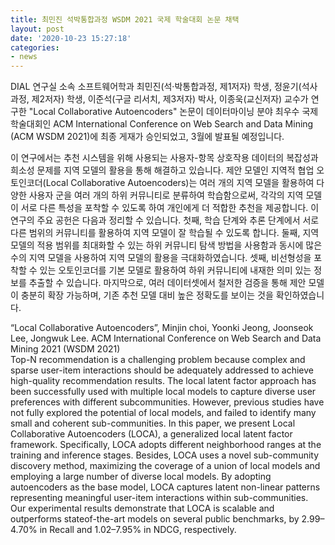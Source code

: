 ```yaml
---
title: 최민진 석박통합과정 WSDM 2021 국제 학술대회 논문 채택
layout: post
date: '2020-10-23 15:27:18'
categories:
- news
---
```


DIAL 연구실 소속 소프트웨어학과 최민진(석·박통합과정, 제1저자) 학생, 정윤기(석사과정, 제2저자) 학생, 이준석(구글 리서치, 제3저자) 박사, 이종욱(교신저자) 교수가 연구한 "Local Collaborative Autoencoders" 논문이 데이터마이닝 분야 최우수 국제 학술대회인 ACM International Conference on Web Search and Data Mining (ACM WSDM 2021)에 최종 게재가 승인되었고, 3월에 발표될 예정입니다. 

이 연구에서는 추천 시스템을 위해 사용되는 사용자-항목 상호작용 데이터의 복잡성과 희소성 문제를 지역 모델의 활용을 통해 해결하고 있습니다. 제안 모델인 지역적 협업 오토인코더(Local Collaborative Autoencoders)는 여러 개의 지역 모델을 활용하여 다양한 사용자 군을 여러 개의 하위 커뮤니티로 분류하여 학습함으로써, 각각의 지역 모델이 서로 다른 특성을 포착할 수 있도록 하여 개인에게 더 적합한 추천을 제공합니다. 이 연구의 주요 공헌은 다음과 정리할 수 있습니다. 첫째, 학습 단계와 추론 단계에서 서로 다른 범위의 커뮤니티를 활용하여 지역 모델이 잘 학습될 수 있도록 합니다. 둘째, 지역 모델의 적용 범위를 최대화할 수 있는 하위 커뮤니티 탐색 방법을 사용함과 동시에 많은 수의 지역 모델을 사용하여 지역 모델의 활용을 극대화하였습니다. 셋째, 비선형성을 포착할 수 있는 오토인코더를 기본 모델로 활용하여 하위 커뮤니티에 내재한 의미 있는 정보를 추출할 수 있습니다. 마지막으로, 여러 데이터셋에서 철저한 검증을 통해 제안 모델이 충분히 확장 가능하며, 기존 추천 모델 대비 높은 정확도를 보이는 것을 확인하였습니다.

“Local Collaborative Autoencoders”, Minjin choi, Yoonki Jeong, Joonseok Lee, Jongwuk Lee. ACM International Conference on Web Search and Data Mining 2021 (WSDM 2021)
<br>
Top-N recommendation is a challenging problem because complex and sparse user-item interactions should be adequately addressed to achieve high-quality recommendation results. The local latent factor approach has been successfully used with multiple local models to capture diverse user preferences with different subcommunities. However, previous studies have not fully explored the potential of local models, and failed to identify many small and coherent sub-communities. In this paper, we present Local Collaborative Autoencoders (LOCA), a generalized local latent factor framework. Specifically, LOCA adopts different neighborhood ranges at the training and inference stages. Besides, LOCA uses a novel sub-community discovery method, maximizing the coverage of a union of local models and employing a large number of diverse local models. By adopting autoencoders as the base model, LOCA captures latent non-linear patterns representing meaningful user-item interactions within sub-communities. Our experimental results demonstrate that LOCA is scalable and outperforms stateof-the-art models on several public benchmarks, by 2.99–4.70% in Recall and 1.02–7.95% in NDCG, respectively.
